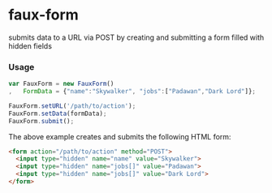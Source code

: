 faux-form
=========
submits data to a URL via POST by creating and submitting a form filled with hidden fields


### Usage
```javascript
var FauxForm = new FauxForm()
,   FormData = {"name":"Skywalker", "jobs":["Padawan","Dark Lord"]};

FauxForm.setURL('/path/to/action');
FauxForm.setData(formData);
FauxForm.submit();
```

The above example creates and submits the following HTML form:

```HTML
<form action="/path/to/action" method="POST">
  <input type="hidden" name="name" value="Skywalker">
  <input type="hidden" name="jobs[]" value="Padawan">
  <input type="hidden" name="jobs[]" value="Dark Lord">
</form>
```
